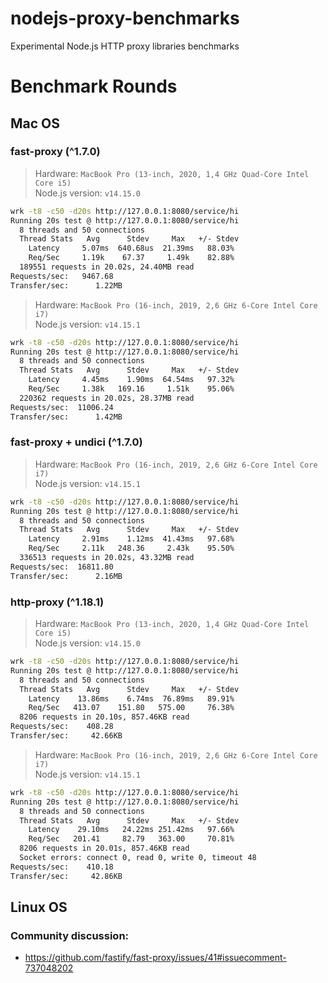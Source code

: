 # nodejs-proxy-benchmarks
Experimental Node.js HTTP proxy libraries benchmarks

# Benchmark Rounds 
## Mac OS

### fast-proxy (^1.7.0)
> Hardware: `MacBook Pro (13-inch, 2020, 1,4 GHz Quad-Core Intel Core i5)`  
> Node.js version: `v14.15.0`
```bash
wrk -t8 -c50 -d20s http://127.0.0.1:8080/service/hi
Running 20s test @ http://127.0.0.1:8080/service/hi
  8 threads and 50 connections
  Thread Stats   Avg      Stdev     Max   +/- Stdev
    Latency     5.07ms  640.68us  21.39ms   88.03%
    Req/Sec     1.19k    67.37     1.49k    82.88%
  189551 requests in 20.02s, 24.40MB read
Requests/sec:   9467.68
Transfer/sec:      1.22MB
```

> Hardware: `MacBook Pro (16-inch, 2019, 2,6 GHz 6-Core Intel Core i7)`  
> Node.js version: `v14.15.1`
```bash
wrk -t8 -c50 -d20s http://127.0.0.1:8080/service/hi
Running 20s test @ http://127.0.0.1:8080/service/hi
  8 threads and 50 connections
  Thread Stats   Avg      Stdev     Max   +/- Stdev
    Latency     4.45ms    1.90ms  64.54ms   97.32%
    Req/Sec     1.38k   169.16     1.51k    95.06%
  220362 requests in 20.02s, 28.37MB read
Requests/sec:  11006.24
Transfer/sec:      1.42MB
```

### fast-proxy + undici (^1.7.0)
> Hardware: `MacBook Pro (16-inch, 2019, 2,6 GHz 6-Core Intel Core i7)`  
> Node.js version: `v14.15.1`
```bash
wrk -t8 -c50 -d20s http://127.0.0.1:8080/service/hi
Running 20s test @ http://127.0.0.1:8080/service/hi
  8 threads and 50 connections
  Thread Stats   Avg      Stdev     Max   +/- Stdev
    Latency     2.91ms    1.12ms  41.43ms   97.68%
    Req/Sec     2.11k   248.36     2.43k    95.50%
  336513 requests in 20.02s, 43.32MB read
Requests/sec:  16811.80
Transfer/sec:      2.16MB
```


### http-proxy (^1.18.1)
> Hardware: `MacBook Pro (13-inch, 2020, 1,4 GHz Quad-Core Intel Core i5)`  
> Node.js version: `v14.15.0`
```bash
wrk -t8 -c50 -d20s http://127.0.0.1:8080/service/hi
Running 20s test @ http://127.0.0.1:8080/service/hi
  8 threads and 50 connections
  Thread Stats   Avg      Stdev     Max   +/- Stdev
    Latency    13.86ms    6.74ms  76.89ms   89.91%
    Req/Sec   413.07    151.80   575.00     76.38%
  8206 requests in 20.10s, 857.46KB read
Requests/sec:    408.28
Transfer/sec:     42.66KB
```

> Hardware: `MacBook Pro (16-inch, 2019, 2,6 GHz 6-Core Intel Core i7)`  
> Node.js version: `v14.15.1`
```bash
wrk -t8 -c50 -d20s http://127.0.0.1:8080/service/hi
Running 20s test @ http://127.0.0.1:8080/service/hi
  8 threads and 50 connections
  Thread Stats   Avg      Stdev     Max   +/- Stdev
    Latency    29.10ms   24.22ms 251.42ms   97.66%
    Req/Sec   201.41     82.79   363.00     70.81%
  8206 requests in 20.01s, 857.46KB read
  Socket errors: connect 0, read 0, write 0, timeout 48
Requests/sec:    410.18
Transfer/sec:     42.86KB
```

## Linux OS
### Community discussion:
- https://github.com/fastify/fast-proxy/issues/41#issuecomment-737048202